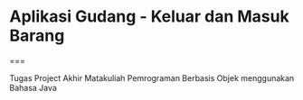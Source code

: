 # Aplikasi Gudang - Keluar dan Masuk Barang
===

Tugas Project Akhir Matakuliah Pemrograman Berbasis Objek menggunakan Bahasa Java
